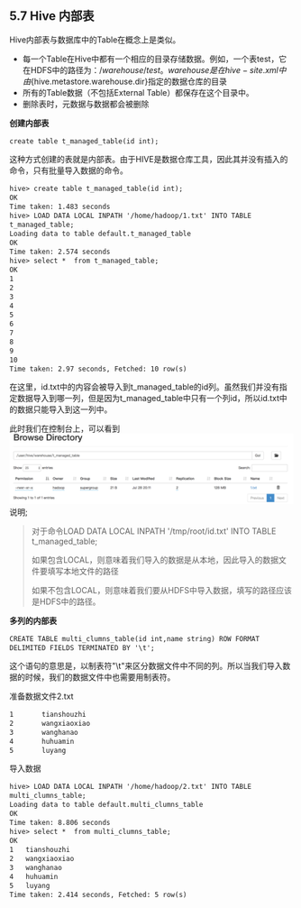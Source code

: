 ## 5.7 Hive 内部表

Hive内部表与数据库中的Table在概念上是类似。

* 每一个Table在Hive中都有一个相应的目录存储数据。例如，一个表test，它在HDFS中的路径为：$/warehouse/test。warehouse是在hive-site.xml中由${hive.metastore.warehouse.dir}指定的数据仓库的目录
* 所有的Table数据（不包括External Table）都保存在这个目录中。
* 删除表时，元数据与数据都会被删除

**创建内部表**

```
create table t_managed_table(id int);
```

这种方式创建的表就是内部表。由于HIVE是数据仓库工具，因此其并没有插入的命令，只有批量导入数据的命令。

```
hive> create table t_managed_table(id int);
OK
Time taken: 1.483 seconds
hive> LOAD DATA LOCAL INPATH '/home/hadoop/1.txt' INTO TABLE t_managed_table;
Loading data to table default.t_managed_table
OK
Time taken: 2.574 seconds
hive> select *  from t_managed_table;
OK
1
2
3
4
5
6
7
8
9
10
Time taken: 2.97 seconds, Fetched: 10 row(s)
```

在这里，id.txt中的内容会被导入到t\_managed\_table的id列。虽然我们并没有指定数据导入到哪一列，但是因为t\_managed\_table中只有一个列id，所以id.txt中的数据只能导入到这一列中。

此时我们在控制台上，可以看到![](/assets/5.7_1.png)说明;

> 对于命令LOAD DATA LOCAL INPATH '/tmp/root/id.txt' INTO TABLE t\_managed\_table;
>
> 如果包含LOCAL，则意味着我们导入的数据是从本地，因此导入的数据文件要填写本地文件的路径
>
> 如果不包含LOCAL，则意味着我们要从HDFS中导入数据，填写的路径应该是HDFS中的路径。

**多列的内部表**

```
CREATE TABLE multi_clumns_table(id int,name string) ROW FORMAT DELIMITED FIELDS TERMINATED BY '\t';
```

这个语句的意思是，以制表符"\t"来区分数据文件中不同的列。所以当我们导入数据的时候，我们的数据文件中也需要用制表符。

准备数据文件2.txt

```
1       tianshouzhi
2       wangxiaoxiao
3       wanghanao
4       huhuamin
5       luyang
```

导入数据

```
hive> LOAD DATA LOCAL INPATH '/home/hadoop/2.txt' INTO TABLE multi_clumns_table;
Loading data to table default.multi_clumns_table
OK
Time taken: 8.806 seconds
hive> select *  from multi_clumns_table;
OK
1	tianshouzhi
2	wangxiaoxiao
3	wanghanao
4	huhuamin
5	luyang
Time taken: 2.414 seconds, Fetched: 5 row(s)
```



